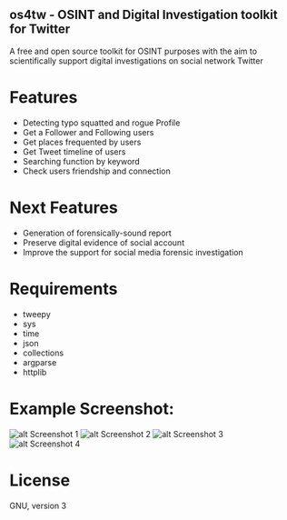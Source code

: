 ## os4tw - OSINT and Digital Investigation toolkit for Twitter

A free and open source toolkit for OSINT purposes with the aim to scientifically support digital investigations on social network Twitter

# Features
* Detecting typo squatted and rogue Profile
* Get a Follower and Following users
* Get places frequented by users
* Get Tweet timeline of users
* Searching function by keyword
* Check users friendship and connection

# Next Features
* Generation of forensically-sound report 
* Preserve digital evidence of social account
* Improve the support for social media forensic investigation

# Requirements
* tweepy
* sys
* time
* json
* collections
* argparse
* httplib

# Example Screenshot:

![alt Screenshot 1](https://github.com/mattiareggiani/os4tw/blob/master/image/example_1.png)
![alt Screenshot 2](https://github.com/mattiareggiani/os4tw/blob/master/image/example_2.png)
![alt Screenshot 3](https://github.com/mattiareggiani/os4tw/blob/master/image/example_3.png)
![alt Screenshot 4](https://github.com/mattiareggiani/os4tw/blob/master/image/example_4.png)

# License
GNU, version 3
